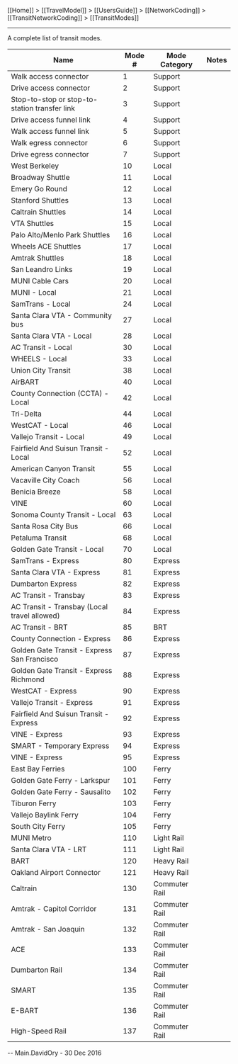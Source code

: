 [[Home]] > [[TravelModel]] > [[UsersGuide]] > [[NetworkCoding]] > [[TransitNetworkCoding]] > [[TransitModes]]

---

A complete list of transit modes.

| Name | Mode # | Mode Category | Notes |
|------|--------|---------------|-------|
| Walk access connector | 1 | Support |   |
| Drive access connector | 2 | Support |   |
| Stop-to-stop or stop-to-station transfer link | 3 | Support |   |
| Drive access funnel link | 4 | Support |   |
| Walk access funnel link | 5 | Support |   |
| Walk egress connector | 6 | Support |   |
| Drive egress connector | 7 | Support |   |
| West Berkeley | 10 | Local |   |
| Broadway Shuttle | 11 | Local |   |
| Emery Go Round | 12 | Local |   |
| Stanford Shuttles | 13 | Local |   |
| Caltrain Shuttles | 14 | Local |   |
| VTA Shuttles | 15 | Local |   |
| Palo Alto/Menlo Park Shuttles | 16 | Local |   |
| Wheels ACE Shuttles | 17 | Local |   |
| Amtrak Shuttles | 18 | Local |   |
| San Leandro Links | 19 | Local |   |
| MUNI Cable Cars | 20 | Local |   |
| MUNI - Local | 21 | Local |   |
| SamTrans - Local | 24 | Local |   |
| Santa Clara VTA - Community bus | 27 | Local |   |
| Santa Clara VTA - Local | 28 | Local |   |
| AC Transit - Local | 30 | Local |   |
| WHEELS - Local | 33 | Local |   |
| Union City Transit | 38 | Local |   |
| AirBART | 40 | Local |   |
| County Connection (CCTA) - Local | 42 | Local |   |
| Tri-Delta | 44 | Local |   |
| WestCAT - Local | 46 | Local |   |
| Vallejo Transit - Local | 49 | Local |   |
| Fairfield And Suisun Transit - Local | 52 | Local |   |
| American Canyon Transit | 55 | Local |   |
| Vacaville City Coach | 56 | Local |   |
| Benicia Breeze | 58 | Local |   |
| VINE | 60 | Local |   |
| Sonoma County Transit - Local | 63 | Local |   |
| Santa Rosa City Bus | 66 | Local |   |
| Petaluma Transit | 68 | Local |   |
| Golden Gate Transit - Local | 70 | Local |   |
| SamTrans - Express | 80 | Express |   |
| Santa Clara VTA - Express | 81 | Express |   |
| Dumbarton Express | 82 | Express |   |
| AC Transit - Transbay | 83 | Express |   |
| AC Transit - Transbay (Local travel allowed) | 84 | Express |   |
| AC Transit - BRT      | 85 | BRT     |   |
| County Connection - Express | 86 | Express |   |
| Golden Gate Transit - Express San Francisco | 87 | Express |   |
| Golden Gate Transit - Express Richmond | 88 | Express |   |
| WestCAT - Express | 90 | Express |   |
| Vallejo Transit - Express | 91 | Express |   |
| Fairfield And Suisun Transit - Express | 92 | Express |   |
| VINE - Express | 93 | Express |   |
| SMART - Temporary Express | 94 | Express |
| VINE - Express | 95 | Express |   |
| East Bay Ferries | 100 | Ferry |   |
| Golden Gate Ferry - Larkspur | 101 | Ferry |   |
| Golden Gate Ferry - Sausalito | 102 | Ferry |   |
| Tiburon Ferry | 103 | Ferry |   |
| Vallejo Baylink Ferry | 104 | Ferry |   |
| South City Ferry | 105 | Ferry |   |
| MUNI Metro | 110 | Light Rail |   |
| Santa Clara VTA - LRT | 111 | Light Rail |   |
| BART | 120 | Heavy Rail |   |
| Oakland Airport Connector | 121 | Heavy Rail |   |
| Caltrain | 130 | Commuter Rail |   |
| Amtrak - Capitol Corridor | 131 | Commuter Rail |   |
| Amtrak - San Joaquin | 132 | Commuter Rail |   |
| ACE | 133 | Commuter Rail |   |
| Dumbarton Rail | 134 | Commuter Rail |   |
| SMART | 135 | Commuter Rail |   |
| E-BART | 136 | Commuter Rail |   |
| High-Speed Rail | 137 | Commuter Rail |   |

-- Main.DavidOry - 30 Dec 2016